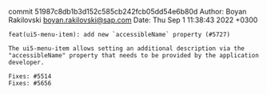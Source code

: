 commit 51987c8db1b3d152c585cb242fcb05dd54e6b80d
Author: Boyan Rakilovski <boyan.rakilovski@sap.com>
Date:   Thu Sep 1 11:38:43 2022 +0300

    feat(ui5-menu-item): add new `accessibleName` property (#5727)
    
    The ui5-menu-item allows setting an additional description via the "accessibleName" property that needs to be provided by the application developer.
    
    Fixes: #5514
    Fixes: #5656
